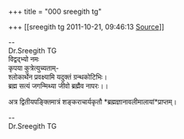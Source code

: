 +++
title = "000 sreegith tg"

+++
[[sreegith tg	2011-10-21, 09:46:13 [Source](https://groups.google.com/g/bvparishat/c/orXIOQwoATU)]]



  
--  
Dr.Sreegith TG  
विद्वद्भ्यो नमः  
कृपया कुत्रेत्युच्यताम्-  
श्लोकार्थेन प्रवक्ष्यामि यदुक्तं ग्रन्थकोटिभिः।  
ब्रह्म सत्यं जगन्मिथ्या जीवो ब्रह्मैव नापरः।।  

अत्र द्वितीयपङ्क्तिमात्रं शङ्कराचार्यकृतौ \*ब्रह्मज्ञानावलीमालायां\*प्राप्तम्।  

  
  
  
--  
Dr.Sreegith TG  
  


